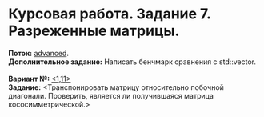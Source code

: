 ﻿# Курсовая работа. Задание 7. Разреженные матрицы.
**Поток:** <ins>advanced</ins>.</br>**Дополнительное задание:** Написать бенчмарк сравнения с std::vector.</br></br>**Вариант №:** <ins><1,11></ins></br>**Задание:** <Транспонировать матрицу относительно побочной диагонали. Проверить, является ли получившаяся матрица кососимметрической.>

